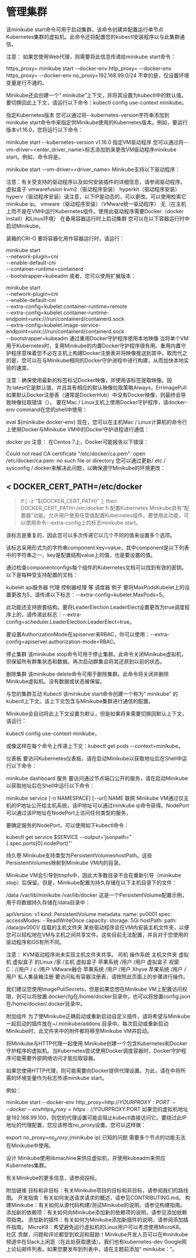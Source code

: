 # 管理集群

该minikube start命令可用于启动集群。该命令创建并配置运行单节点Kubernetes集群的虚拟机。此命令还将配置您的kubectl安装程序以与此集群通信。

注意：
如果您使用Web代理，则需要将此信息传递给minikube start命令：

https_proxy=<my proxy> minikube start --docker-env http_proxy=<my proxy> --docker-env https_proxy=<my proxy> --docker-env no_proxy=192.168.99.0/24
不幸的是，仅设置环境变量是行不通的。

Minikube还会创建一个“ minikube”上下文，并将其设置为kubectl中的默认值。要切换回此上下文，请运行以下命令：kubectl config use-context minikube。

指定Kubernetes版本
您可以通过将--kubernetes-version字符串添加到minikube start命令中来指定供Minikube使用的Kubernetes版本。例如，要运行版本v1.16.0，您将运行以下命令：

minikube start --kubernetes-version v1.16.0
指定VM驱动程序
您可以通过将--vm-driver=<enter_driver_name>标志添加到来更改VM驱动程序minikube start。例如，命令将是。

minikube start --vm-driver=<driver_name>
Minikube支持以下驱动程序：

注意：有关受支持的驱动程序以及如何安装插件的详细信息，请参阅驱动程序。
虚拟盒子
vmwarefusion
kvm2（驱动程序安装）
hyperkit（驱动程序安装）
hyperv（驱动程序安装）请注意，以下IP是动态的，可以更改。可以使用检索它minikube ip。
vmware（驱动程序安装）（VMware统一驱动程序）
无（在主机上而不是在VM中运行Kubernetes组件。使用此驱动程序需要Docker（docker install）和Linux环境）
在备用容器运行时上启动集群
您可以在以下容器运行时中启动Minikube。

装箱的CRI-O
要将容器化用作容器运行时，请运行：

minikube start \
    --network-plugin=cni \
    --enable-default-cni \
    --container-runtime=containerd \
    --bootstrapper=kubeadm
或者，您可以使用扩展版本：

minikube start \
    --network-plugin=cni \
    --enable-default-cni \
    --extra-config=kubelet.container-runtime=remote \
    --extra-config=kubelet.container-runtime-endpoint=unix:///run/containerd/containerd.sock \
    --extra-config=kubelet.image-service-endpoint=unix:///run/containerd/containerd.sock \
    --bootstrapper=kubeadm
通过重用Docker守护程序使用本地映像
当将单个VM用于Kubernetes时，复用Minikube的内置Docker守护程序很有用。重用内置守护程序意味着您不必在主机上构建Docker注册表并将映像推送到其中。取而代之的是，您可以在与Minikube相同的Docker守护进程中进行构建，从而加快本地实验的速度。

注意：确保使用最新的标签标记Docker映像，并使用该标签提取映像。因为:latest它是默认值，并且具有相应的默认映像拉取策略Always，ErrImagePull如果默认Docker注册表（通常是DockerHub）中没有Docker映像，则最终会导致映像拉取错误（）。
要在Mac / Linux主机上使用Docker守护程序，请docker-env command在您的shell中使用：

eval $(minikube docker-env)
现在，您可以在主机Mac / Linux计算机的命令行上使用Docker与Minikube VM中的Docker守护进程进行通信：

docker ps
注意：
在Centos 7上，Docker可能报告以下错误：

Could not read CA certificate "/etc/docker/ca.pem": open /etc/docker/ca.pem: no such file or directory
您可以通过更新/ etc / sysconfig / docker来解决此问题，以确保遵守Minikube的环境更改：

< DOCKER_CERT_PATH=/etc/docker
---
> if [ -z "${DOCKER_CERT_PATH}" ]; then
>   DOCKER_CERT_PATH=/etc/docker
> fi
配置Kubernetes
Minikube具有“配置器”功能，允许用户使用任意值配置Kubernetes组件。要使用此功能，可以使用命令--extra-config上的标志minikube start。

该标志是重复的，因此您可以多次传递它以几个不同的值来设置多个选项。

该标志采用形式为的字符串component.key=value，其中component是以下列表中的字符串之一，key是配置结构value上的值，也是要设置的值。

通过检查componentconfigs每个组件的Kubernetes文档可以找到有效的密钥。以下是每种受支持配置的文档：

kubelet
api服务器
代理
控制器经理
等
调度器
例子
要将MaxPodsKubelet上的设置更改为5，请传递以下标志：--extra-config=kubelet.MaxPods=5。

此功能还支持嵌套结构。要将LeaderElection.LeaderElect设置更改为true调度程序上的，请传递此标志：--extra-config=scheduler.LeaderElection.LeaderElect=true。

要设置AuthorizationMode在apiserver来RBAC，你可以使用：--extra-config=apiserver.authorization-mode=RBAC。

停止集群
该minikube stop命令可用于停止集群。此命令关闭Minikube虚拟机，但保留所有群集状态和数据。再次启动群集会将其还原到以前的状态。

删除集群
该minikube delete命令可用于删除集群。此命令将关闭并删除Minikube虚拟机。没有数据或状态被保留。

与您的集群互动
Kubectl
该minikube start命令创建一个称为“ minikube” 的kubectl上下文。该上下文包含与Minikube集群进行通信的配置。

Minikube会自动将此上下文设置为默认，但是如果将来需要切换回默认上下文，请运行：

kubectl config use-context minikube，

或像这样在每个命令上传递上下文：kubectl get pods --context=minikube。

仪表板
要访问Kubernetes仪表板，请在启动Minikube以获取地址后在Shell中运行以下命令：

minikube dashboard
服务
要访问通过节点端口公开的服务，请在启动Minikube以获取地址后在Shell中运行以下命令：

minikube service [-n NAMESPACE] [--url] NAME
联网
Minikube VM通过仅主机的IP地址公开给主机系统，该IP地址可以通过minikube ip命令获得。NodePort可以通过该IP地址在NodePort上访问任何类型的服务。

要确定服务的NodePort，可以使用如下kubectl命令：

kubectl get service $SERVICE --output='jsonpath="{.spec.ports[0].nodePort}"'

持久卷
Minikube支持类型为PersistentVolumeshostPath。这些PersistentVolumes映射到Minikube VM内的目录。

Minikube VM会引导到tmpfs中，因此大多数目录不会在重新引导（minikube stop）后保留。但是，Minikube配置为持久存储在以下主机目录下的文件：

/data
/var/lib/minikube
/var/lib/docker
这是一个PersistentVolume配置示例，用于将数据持久存储在/data目录中：

apiVersion: v1
kind: PersistentVolume
metadata:
  name: pv0001
spec:
  accessModes:
    - ReadWriteOnce
  capacity:
    storage: 5Gi
  hostPath:
    path: /data/pv0001/
挂载的主机文件夹
某些驱动程序会在VM内安装主机文件夹，以便您可以轻松地在VM与主机之间共享文件。这些目前无法配置，并且对于您使用的驱动程序和OS有所不同。

注意： KVM驱动程序尚未实现主机文件夹共享。
司机	操作系统	主机文件夹	虚拟机
虚拟盒子	的Linux	/家	/主机
虚拟盒子	苹果系统	/用户	/用户
虚拟盒子	视窗	C：//用户	/ c /用户
VMware融合	苹果系统	/用户	/用户
Xhyve	苹果系统	/用户	/用户
私人集装箱注册
要访问私有容器注册表，请按照此页面上的步骤进行操作。

我们建议您使用ImagePullSecrets，但是如果您想在Minikube VM上配置访问权限，则可以将放置.dockercfg在/home/docker目录中，也可以将放置config.json在/home/docker/.docker目录中。

附加组件
为了使Minikube正确启动或重新启动自定义插件，请将希望与Minikube一起启动的插件放在~/.minikube/addons 目录中。每次启动或重新启动Minikube时，此文件夹中的附件都将移至Minikube VM并启动。

将Minikube与HTTP代理一起使用
Minikube创建一个包含Kubernetes和Docker守护程序的虚拟机。当Kubernetes尝试使用Docker调度容器时，Docker守护程序可能需要外部网络访问才能拉取容器。

如果您使用HTTP代理，则可能需要向Docker提供代理设置。为此，请在中将所需的环境变量作为标志传递minikube start。

例如：

minikube start --docker-env http_proxy=http://$YOURPROXY:PORT \
                 --docker-env https_proxy=https://$YOURPROXY:PORT
如果您的虚拟机地址是192.168.99.100，则您的代理设置可能会阻止kubectl直接访问它。要绕过此IP地址的代理配置，您应该修改no_proxy设置。您可以这样做：

export no_proxy=$no_proxy,$(minikube ip)
已知的问题
需要多个节点的功能无法在Minikube中使用。

设计
Minikube使用libmachine来供应虚拟机，并使用kubeadm来供应Kubernetes集群。

有关Minikube的更多信息，请参阅投标。

附加链接
目标和非目标：有关Minikube项目的目标和非目标，请参阅我们的路线图。
开发指南：有关如何发送请求请求的概述，请参见CONTRIBUTING.md。
构建Minikube：有关如何从源代码构建/测试Minikube的说明，请参见构建指南。
添加新的依赖项：有关如何向Minikube添加新的依赖项的说明，请参见添加依赖项指南。
添加新的插件：有关如何为Minikube添加新插件的说明，请参阅添加插件指南。
MicroK8：希望避免运行虚拟机的Linux用户可以考虑使用MicroK8。
社区
贡献，问题和评论都受到欢迎和鼓励！Minikube开发人员可以在#minikube频道中在Slack上闲逛（在此处获取邀请）。我们也有kubernetes-dev Google网上论坛邮件列表。如果您要发布到列表中，请在主题前添加“ minikube：”。